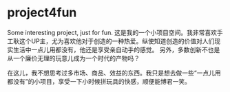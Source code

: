 # project4fun
Some interesting project, just for fun. 
这是我的一个小项目空间。我非常喜欢手工耿这个UP主，尤为喜欢他对于创造的一种热爱。纵使知道创造的价值对人们现实生活中一点儿用都没有，他还是享受亲自动手的感觉。
另外，多数创新不也是从一个廉价无理的玩意儿成为一个时代的产物吗？

在这儿，我不想思考过多市场、商品、效益的东西。我只是想去做一些“一点儿用都没有”的小项目，享受一下小时候拼玩具的快感，顺便能博君一笑。
